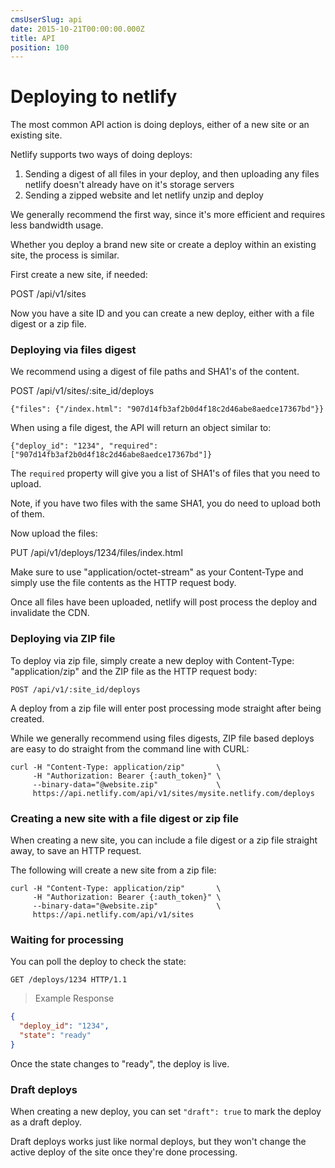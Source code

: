 ```yaml
---
cmsUserSlug: api
date: 2015-10-21T00:00:00.000Z
title: API
position: 100
---
```


# Deploying to netlify

The most common API action is doing deploys, either of a new site or an existing site.

Netlify supports two ways of doing deploys:

1. Sending a digest of all files in your deploy, and then uploading any files netlify doesn't already have on it's storage servers
2. Sending a zipped website and let netlify unzip and deploy

We generally recommend the first way, since it's more efficient and requires less bandwidth usage.

Whether you deploy a brand new site or create a deploy within an existing site, the process is similar.

First create a new site, if needed:

POST /api/v1/sites

Now you have a site ID and you can create a new deploy, either with a file digest or a zip file.

### Deploying via files digest

We recommend using a digest of file paths and SHA1's of the content.

POST /api/v1/sites/:site_id/deploys

    {"files": {"/index.html": "907d14fb3af2b0d4f18c2d46abe8aedce17367bd"}}

When using a file digest, the API will return an object similar to:

    {"deploy_id": "1234", "required": ["907d14fb3af2b0d4f18c2d46abe8aedce17367bd"]}

The `required` property will give you a list of SHA1's of files that you need to upload.

Note, if you have two files with the same SHA1, you do need to upload both of them.

Now upload the files:

PUT /api/v1/deploys/1234/files/index.html

Make sure to use "application/octet-stream" as your Content-Type and simply use the file contents as the HTTP request body.

Once all files have been uploaded, netlify will post process the deploy and invalidate the CDN.

### Deploying via ZIP file

To deploy via zip file, simply create a new deploy with Content-Type: "application/zip" and the ZIP file as the HTTP request body:

    POST /api/v1/:site_id/deploys

A deploy from a zip file will enter post processing mode straight after being created.

While we generally recommend using files digests, ZIP file based deploys are easy to do straight from the command line with CURL:

``` shell
curl -H "Content-Type: application/zip"       \
     -H "Authorization: Bearer {:auth_token}" \
     --binary-data="@website.zip"             \
     https://api.netlify.com/api/v1/sites/mysite.netlify.com/deploys
```

### Creating a new site with a file digest or zip file

When creating a new site, you can include a file digest or a zip file straight away, to save an HTTP request.

The following will create a new site from a zip file:

``` shell
curl -H "Content-Type: application/zip"       \
     -H "Authorization: Bearer {:auth_token}" \
     --binary-data="@website.zip"             \
     https://api.netlify.com/api/v1/sites
```

### Waiting for processing

You can poll the deploy to check the state:

``` http
GET /deploys/1234 HTTP/1.1
```
> Example Response

``` json
{
  "deploy_id": "1234",
  "state": "ready"
}
```

Once the state changes to "ready", the deploy is live.

### Draft deploys

When creating a new deploy, you can set `"draft": true` to mark the deploy as a draft deploy.

Draft deploys works just like normal deploys, but they won't change the active deploy of the site once they're done processing.
